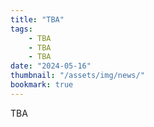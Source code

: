 ```yaml
---
title: "TBA"
tags:
    - TBA
    - TBA
    - TBA
date: "2024-05-16"
thumbnail: "/assets/img/news/"
bookmark: true
---
```




TBA